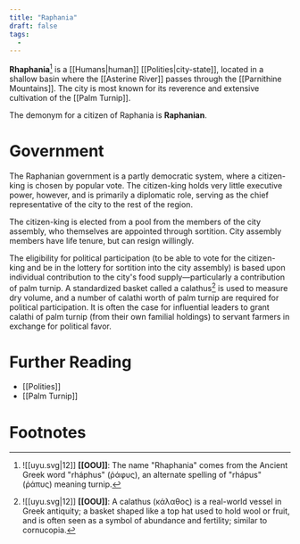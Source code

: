 ```yaml
---
title: "Raphania"
draft: false
tags:
  - 
---
```


**Rhaphania**[^rhap] is a [[Humans|human]] [[Polities|city-state]], located in a shallow basin where the [[Asterine River]] passes through the [[Parnithine Mountains]]. The city is most known for its reverence and extensive cultivation of the [[Palm Turnip]].

The demonym for a citizen of Raphania is **Raphanian**.

# Government
The Raphanian government is a partly democratic system, where a citizen-king is chosen by popular vote. The citizen-king holds very little executive power, however, and is primarily a diplomatic role, serving as the chief representative of the city to the rest of the region.

The citizen-king is elected from a pool from the members of the city assembly, who themselves are appointed through sortition. City assembly members have life tenure, but can resign willingly.

The eligibility for political participation (to be able to vote for the citizen-king and be in the lottery for sortition into the city assembly) is based upon individual contribution to the city's food supply—particularly a contribution of palm turnip. A standardized basket called a calathus[^cala] is used to measure dry volume, and a number of calathi worth of palm turnip are required for political participation. It is often the case for influential leaders to grant calathi of palm turnip (from their own familial holdings) to servant farmers in exchange for political favor.

# Further Reading
- [[Polities]]
- [[Palm Turnip]]

# Footnotes
[^rhap]:![[uyu.svg|12]] **[[OOU]]**: The name "Rhaphania" comes from the Ancient Greek word "rháphus" (ῥάφυς), an alternate spelling of "rhápus" (ῥάπυς) meaning turnip.

[^cala]:![[uyu.svg|12]] **[[OOU]]**: A calathus (κάλαθος) is a real-world vessel in Greek antiquity; a basket shaped like a top hat used to hold wool or fruit, and is often seen as a symbol of abundance and fertility; similar to cornucopia.